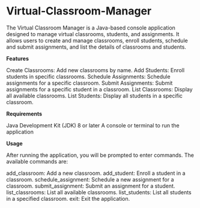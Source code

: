 # Virtual-Classroom-Manager
The Virtual Classroom Manager is a Java-based console application designed to manage virtual classrooms, students, and assignments. It allows users to create and manage classrooms, enroll students, schedule and submit assignments, and list the details of classrooms and students.

**Features**

Create Classrooms: 
Add new classrooms by name.
Add Students: 
Enroll students in specific classrooms.
Schedule Assignments: 
Schedule assignments for a specific classroom.
Submit Assignments: 
Submit assignments for a specific student in a classroom.
List Classrooms: 
Display all available classrooms.
List Students: 
Display all students in a specific classroom.

**Requirements**

Java Development Kit (JDK) 8 or later
A console or terminal to run the application

**Usage**

After running the application, you will be prompted to enter commands. The available commands are:

add_classroom: 
Add a new classroom.
add_student: 
Enroll a student in a classroom.
schedule_assignment: 
Schedule a new assignment for a classroom.
submit_assignment:
Submit an assignment for a student.
list_classrooms: 
List all available classrooms.
list_students: 
List all students in a specified classroom.
exit: 
Exit the application.
